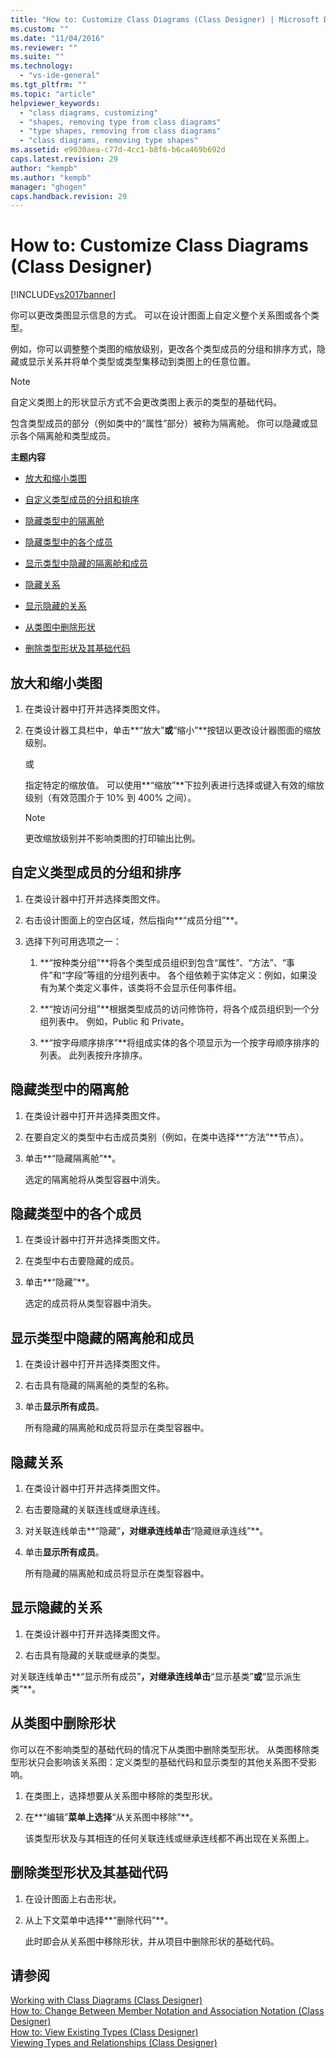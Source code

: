 ```yaml
---
title: "How to: Customize Class Diagrams (Class Designer) | Microsoft Docs"
ms.custom: ""
ms.date: "11/04/2016"
ms.reviewer: ""
ms.suite: ""
ms.technology: 
  - "vs-ide-general"
ms.tgt_pltfrm: ""
ms.topic: "article"
helpviewer_keywords: 
  - "class diagrams, customizing"
  - "shapes, removing type from class diagrams"
  - "type shapes, removing from class diagrams"
  - "class diagrams, removing type shapes"
ms.assetid: e9030aea-c77d-4cc1-b8f6-b6ca469b692d
caps.latest.revision: 29
author: "kempb"
ms.author: "kempb"
manager: "ghogen"
caps.handback.revision: 29
---
```

# How to: Customize Class Diagrams (Class Designer)
[!INCLUDE[vs2017banner](../code-quality/includes/vs2017banner.md)]

你可以更改类图显示信息的方式。  可以在设计图面上自定义整个关系图或各个类型。  
  
 例如，你可以调整整个类图的缩放级别，更改各个类型成员的分组和排序方式，隐藏或显示关系并将单个类型或类型集移动到类图上的任意位置。  
  
> [!NOTE]
>  自定义类图上的形状显示方式不会更改类图上表示的类型的基础代码。  
  
 包含类型成员的部分（例如类中的“属性”部分）被称为隔离舱。  你可以隐藏或显示各个隔离舱和类型成员。  
  
 **主题内容**  
  
-   [放大和缩小类图](../ide/how-to-customize-class-diagrams-class-designer.md#ZoomInOut)  
  
-   [自定义类型成员的分组和排序](../ide/how-to-customize-class-diagrams-class-designer.md#CustomizeGroupingSorting)  
  
-   [隐藏类型中的隔离舱](../ide/how-to-customize-class-diagrams-class-designer.md#HideCompartments)  
  
-   [隐藏类型中的各个成员](../ide/how-to-customize-class-diagrams-class-designer.md#HideMembers)  
  
-   [显示类型中隐藏的隔离舱和成员](../ide/how-to-customize-class-diagrams-class-designer.md#DisplayHiddenCompartmentsAndMemberrs)  
  
-   [隐藏关系](../ide/how-to-customize-class-diagrams-class-designer.md#HideAssociationAndInheritance)  
  
-   [显示隐藏的关系](../ide/how-to-customize-class-diagrams-class-designer.md#DisplayAssociationAndInheritance)  
  
-   [从类图中删除形状](../ide/how-to-customize-class-diagrams-class-designer.md#RemoveCodeAndShape)  
  
-   [删除类型形状及其基础代码](../ide/how-to-customize-class-diagrams-class-designer.md#DeleteTypeShapeAndCode)  
  
##  <a name="ZoomInOut"></a> 放大和缩小类图  
  
1.  在类设计器中打开并选择类图文件。  
  
2.  在类设计器工具栏中，单击**“放大”**或**“缩小”**按钮以更改设计器图面的缩放级别。  
  
     或  
  
     指定特定的缩放值。  可以使用**“缩放”**下拉列表进行选择或键入有效的缩放级别（有效范围介于 10% 到 400% 之间）。  
  
    > [!NOTE]
    >  更改缩放级别并不影响类图的打印输出比例。  
  
##  <a name="CustomizeGroupingSorting"></a> 自定义类型成员的分组和排序  
  
1.  在类设计器中打开并选择类图文件。  
  
2.  右击设计图面上的空白区域，然后指向**“成员分组”**。  
  
3.  选择下列可用选项之一：  
  
    1.  **“按种类分组”**将各个类型成员组织到包含“属性”、“方法”、“事件”和“字段”等组的分组列表中。  各个组依赖于实体定义：例如，如果没有为某个类定义事件，该类将不会显示任何事件组。  
  
    2.  **“按访问分组”**根据类型成员的访问修饰符，将各个成员组织到一个分组列表中。  例如，Public 和 Private。  
  
    3.  **“按字母顺序排序”**将组成实体的各个项显示为一个按字母顺序排序的列表。  此列表按升序排序。  
  
##  <a name="HideCompartments"></a> 隐藏类型中的隔离舱  
  
1.  在类设计器中打开并选择类图文件。  
  
2.  在要自定义的类型中右击成员类别（例如，在类中选择**“方法”**节点）。  
  
3.  单击**“隐藏隔离舱”**。  
  
     选定的隔离舱将从类型容器中消失。  
  
##  <a name="HideMembers"></a> 隐藏类型中的各个成员  
  
1.  在类设计器中打开并选择类图文件。  
  
2.  在类型中右击要隐藏的成员。  
  
3.  单击**“隐藏”**。  
  
     选定的成员将从类型容器中消失。  
  
##  <a name="DisplayHiddenCompartmentsAndMemberrs"></a> 显示类型中隐藏的隔离舱和成员  
  
1.  在类设计器中打开并选择类图文件。  
  
2.  右击具有隐藏的隔离舱的类型的名称。  
  
3.  单击**显示所有成员**。  
  
     所有隐藏的隔离舱和成员将显示在类型容器中。  
  
##  <a name="HideAssociationAndInheritance"></a> 隐藏关系  
  
1.  在类设计器中打开并选择类图文件。  
  
2.  右击要隐藏的关联连线或继承连线。  
  
3.  对关联连线单击**“隐藏”**，对继承连线单击**“隐藏继承连线”**。  
  
4.  单击**显示所有成员**。  
  
     所有隐藏的隔离舱和成员将显示在类型容器中。  
  
##  <a name="DisplayAssociationAndInheritance"></a> 显示隐藏的关系  
  
1.  在类设计器中打开并选择类图文件。  
  
2.  右击具有隐藏的关联或继承的类型。  
  
 对关联连线单击**“显示所有成员”**，对继承连线单击**“显示基类”**或**“显示派生类”**。  
  
##  <a name="RemoveCodeAndShape"></a> 从类图中删除形状  
 你可以在不影响类型的基础代码的情况下从类图中删除类型形状。  从类图移除类型形状只会影响该关系图：定义类型的基础代码和显示类型的其他关系图不受影响。  
  
1.  在类图上，选择想要从关系图中移除的类型形状。  
  
2.  在**“编辑”**菜单上选择**“从关系图中移除”**。  
  
     该类型形状及与其相连的任何关联连线或继承连线都不再出现在关系图上。  
  
##  <a name="DeleteTypeShapeAndCode"></a> 删除类型形状及其基础代码  
  
1.  在设计图面上右击形状。  
  
2.  从上下文菜单中选择**“删除代码”**。  
  
     此时即会从关系图中移除形状，并从项目中删除形状的基础代码。  
  
## 请参阅  
 [Working with Class Diagrams \(Class Designer\)](../ide/working-with-class-diagrams-class-designer.md)   
 [How to: Change Between Member Notation and Association Notation \(Class Designer\)](../Topic/How%20to:%20Change%20Between%20Member%20Notation%20and%20Association%20Notation%20\(Class%20Designer\).md)   
 [How to: View Existing Types \(Class Designer\)](../Topic/How%20to:%20View%20Existing%20Types%20\(Class%20Designer\).md)   
 [Viewing Types and Relationships \(Class Designer\)](../ide/viewing-types-and-relationships-class-designer.md)